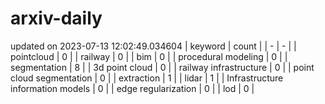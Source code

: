 # arxiv-daily
updated on 2023-07-13 12:02:49.034604
| keyword | count |
| - | - |
| pointcloud | 0 |
| railway | 0 |
| bim | 0 |
| procedural modeling | 0 |
| segmentation | 8 |
| 3d point cloud | 0 |
| railway infrastructure | 0 |
| point cloud segmentation | 0 |
| extraction | 1 |
| lidar | 1 |
| Infrastructure information models | 0 |
| edge regularization | 0 |
| lod | 0 |
